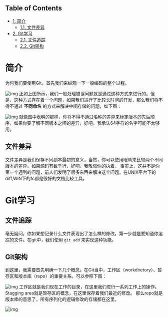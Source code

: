 <div id="table-of-contents">
<h2>Table of Contents</h2>
<div id="text-table-of-contents">
<ul>
<li><a href="#sec-1">1. 简介</a>
<ul>
<li><a href="#sec-1-1">1.1. 文件差异</a></li>
</ul>
</li>
<li><a href="#sec-2">2. Git学习</a>
<ul>
<li><a href="#sec-2-1">2.1. 文件追踪</a></li>
<li><a href="#sec-2-2">2.2. Git架构</a></li>
</ul>
</li>
</ul>
</div>
</div>


# 简介<a id="sec-1" name="sec-1"></a>

为何我们要使用Git，首先我们来纵观一下一般编码的整个过程。

![img](tmp.png)
正如上图所示，我们一般处理错误问题就是通过这种方式来进行的。但是，这种方式存在着一个问题，如果我们进行了比较长时间的开发，那么我们将不得不通过 **不同命名** 的方式来解决中间存储的问题，如下图：

![img](fig2.png)
就像图中表明的那样，你将不得不通过名称的差异来标定版本的先后顺序，如果你要了解不同版本之间的差异，好吧，我承认64字符的名字可能不太够用。

## 文件差异<a id="sec-1-1" name="sec-1-1"></a>

文件差异是我们保存不同副本最初的意义，当然，你可以使用眼睛来比较两个不同版本的差异。如果源码有数千行，好吧，我敬佩你的执着。
事实上，这并不是你第一个遇到的问题，前人们发明了很多东西来解决这个问题。在UNIX平台下的diff,WIN下的fc都是很好的文档比较工具。

# Git学习<a id="sec-2" name="sec-2"></a>

## 文件追踪<a id="sec-2-1" name="sec-2-1"></a>

毫无疑问，你如果想记录什么文件表现出了怎么样的修改，第一步就是要知道你追踪的文件。在git中，我们使用 `git add` 来实现这种功能。

## Git架构<a id="sec-2-2" name="sec-2-2"></a>

到这里，我需要首先明确一下几个概念。在Git当中，工作区（workdiretory）、暂存区和版本库（repo）的重要关系。可以参照下图：

![img](fig3.png)
工作区就是我们现在工作的目录，在这里我们进行一系列工作上的操作。
Stagging area就是暂存区的概念，在这里保存着我们最近的修改。
那么repo就是版本库的意思了，所有序列化的逻辑修改的存储都在这里。

![img](fig2.png)
